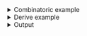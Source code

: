 <details><summary>Combinatoric example</summary>

```no_run
#[derive(Debug, Clone)]
pub struct Options {
    version: Option<usize>,
    feature: Option<String>,
}
pub fn options() -> OptionParser<Options> {
    let version = long("version").argument("VERS").optional();
    let feature = long("feature").argument("FEAT").optional();
    construct!(Options { version, feature }).to_options()
}
```

</details>
<details><summary>Derive example</summary>

```no_run
#[derive(Debug, Clone, Bpaf)]
#[bpaf(options)]
pub struct Options {
    #[bpaf(argument("VERS"))]
    version: Option<usize>,
    #[bpaf(argument("FEAT"))]
    feature: Option<String>,
}
```

</details>
<details><summary>Output</summary>

`bpaf` encases optional arguments in usage with `[]`


<div class='bpaf-doc'>
$ app --help<br>
<p><b>Usage</b>: <tt><b>app</b></tt> [<tt><b>--version</b></tt>=<tt><i>VERS</i></tt>] [<tt><b>--feature</b></tt>=<tt><i>FEAT</i></tt>]</p><p><div>
<b>Available options:</b></div><dl><dt><tt><b>    --version</b></tt>=<tt><i>VERS</i></tt></dt>
<dt><tt><b>    --feature</b></tt>=<tt><i>FEAT</i></tt></dt>
<dt><tt><b>-h</b></tt>, <tt><b>--help</b></tt></dt>
<dd>Prints help information</dd>
</dl>
</p>
<style>
div.bpaf-doc {
    padding: 14px;
    background-color:var(--code-block-background-color);
    font-family: "Source Code Pro", monospace;
    margin-bottom: 0.75em;
}
div.bpaf-doc dt { margin-left: 1em; }
div.bpaf-doc dd { margin-left: 3em; }
div.bpaf-doc dl { margin-top: 0; padding-left: 1em; }
div.bpaf-doc  { padding-left: 1em; }
</style>
</div>


Missing arguments are turned into None


<div class='bpaf-doc'>
$ app <br>
Options { version: None, feature: None }
</div>


Present values are `Some`


<div class='bpaf-doc'>
$ app --version 10<br>
Options { version: Some(10), feature: None }
</div>


As usual you can specify both


<div class='bpaf-doc'>
$ app --version 10 --feature feat<br>
Options { version: Some(10), feature: Some("feat") }
</div>

</details>